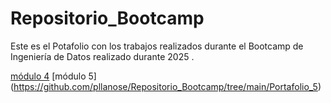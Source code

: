 # Repositorio_Bootcamp
Este es el Potafolio con los trabajos realizados durante el Bootcamp de Ingeniería de Datos realizado durante 2025 .


[módulo 4](https://github.com/pllanose/Repositorio_Bootcamp/blob/main/Portafolio%204/Portafolio%20M%C3%B3dulo%204_Bases%20de%20Datos%20Para%20Ingenieros%20de%20Datos.docx)
[módulo 5]
(https://github.com/pllanose/Repositorio_Bootcamp/tree/main/Portafolio_5)
